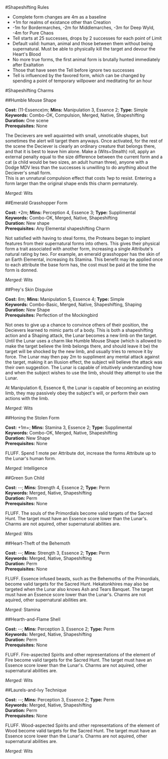 #Shapeshifting Rules

 * Complete form changes are 4m as a baseline
 * +1m for realms of existance other than Creation
 * -1m for Bordermarches, -2m for Middlemarches, -3m for Deep Wyld, -4m for Pure Chaos
 * Tell starts at 25 successes, drops by 2 successes for each point of Limit
 * Default valid: human, animal and those between them without being supernatural.
Must be able to physically kill the target and devour the Heart's Blood
 * No more true forms, the first animal form is brutally hunted immediately
after Exaltation
 * Those that have seen the Tell before ignore two successes
 * Tell is influenced by the favored form, which can be changed by spending a point of
temporary willpower and meditating for an hour

#Shapeshifting Charms

##Humble Mouse Shape

**Cost:** (11-Essence)m; **Mins:** Manipulation 3, Essence 2; **Type:** Simple<br />
**Keywords:** Combo-OK, Compulsion, Merged, Native, Shapeshifting<br />
**Duration:** One scene<br />
**Prerequisites:** None

The Decievers are well aquainted with small, unnoticable shapes, but sometimes the alert will target them anyways.
Once activated, for the rest of the scene the Deciever is clearly an ordinary creature that belongs there, and that it is best to leave him alone.
Make a (Wits+Stealth) roll, apply an external penalty equal to the size difference between the current form and a cat (a child would be two sizes, an adult human three), anyone with a Dodge MDV less than the successes is unwilling to do anything about the Deciever's small form.  
This is an unnatural compulsion effect that costs 1wp to resist.
Entering a form larger than the original shape ends this charm permaturely.

*Merged:* Wits

##Emerald Grasshopper Form

**Cost:** +2m; **Mins:** Perception 4, Essence 3; **Type:** Supplimental<br />
**Keywords:** Combo-OK, Merged, Native, Shapeshifting<br />
**Duration:** New shape<br />
**Prerequisites:** Any Elemental shapeshifting Charm

Not satisfied with having to steal forms, the Proteans began to implant
features from their supernatural forms into others.  This gives their physical
form a trait associated with another form, increasing a single Attribute's natural
rating by two.  For example, an emerald grasshopper has the skin of an Earth
Elemental, increasing its Stamina.  This benefit may be applied once to each
attribute the base form has, the cost must be paid at the time the form is
donned.

*Merged:* Wits

##Prey's Skin Disguise

**Cost:** 8m; **Mins:** Manipulation 5, Essence 4; **Type:** Simple<br />
**Keywords:** Combo-Basic, Merged, Native, Shapeshifting, Shaping<br />
**Duration:** New Shape<br />
**Prerequisites:** Perfection of the Mockingbird

Not ones to give up a chance to convince others of their position, the
Decievers learned to mimic parts of a body.  This is both a shapeshifting
action and a Shaping attack, the Lunar becomes a new limb on the target.
Until the Lunar uses a charm like Humble Mouse Shape (which is allowed to make
the target believe the limb belongs there, and should leave it be) the target
will be shocked by the new limb, and usually tries to remove it by force.
The Lunar may then pay 2m to suppliment any mental attack against the target,
making it an Illusion effect, the subject will believe the attack was their
own suggestion.  The Lunar is capable of intuitively understanding how and when
the subject wishes to use the limb, should they attempt to use the Lunar.

At Manipulation 6, Essence 6, the Lunar is capable of becoming an existing
limb, they may passively obey the subject's will, or perform their own actions
with the limb.

*Merged:* Wits

##Honing the Stolen Form

**Cost:** +1m+; **Mins:** Stamina 3, Essence 2; **Type:** Supplimental<br />
**Keywords:** Combo-OK, Merged, Native, Shapeshifting<br />
**Duration:** New Shape<br />
**Prerequisites:** None

FLUFF.  Spend 1 mote per Attribute dot, increase the forms Attribute up to
the Lunar's human form.

*Merged:* Intelligence

##Green Sun Child

**Cost:** --; **Mins:** Strength 4, Essence 2; **Type:** Perm<br />
**Keywords:** Merged, Native, Shapeshifting<br />
**Duration:** Perm<br />
**Prerequisites:** None

FLUFF.  The souls of the Primordials become valid targets of the Sacred Hunt.
The target must have an Essence score lower than the Lunar's.
Charms are not aquired, other supernatural abilities are.

*Merged:* Wits

##Heart-Theft of the Behemoth

**Cost:** --; **Mins:** Strength 3, Essence 2; **Type:** Perm<br />
**Keywords:** Merged, Native, Shapeshifting<br />
**Duration:** Perm<br />
**Prerequisites:** None

FLUFF.  Essence infused beasts, such as the Behemoths of the Primordials, become valid targets for the Sacred Hunt.
Hekatonkhires may also be targeted when the Lunar also knows Ash and Tears Banquet.
The target must have an Essence score lower than the Lunar's.
Charms are not aquired, other supernatural abilities are.

*Merged:* Stamina

##Hearth-and-Flame Shell

**Cost:** --; **Mins:** Perception 3, Essence 2; **Type:** Perm<br />
**Keywords:** Merged, Native, Shapeshifting<br />
**Duration:** Perm<br />
**Prerequisites:** None

FLUFF.  Fire-aspected Spirits and other representations of the element of Fire become valid targets for the Sacred Hunt.
The target must have an Essence score lower than the Lunar's.
Charms are not aquired, other supernatural abilities are.

*Merged:* Wits

##Laurels-and-Ivy Technique

**Cost:** --; **Mins:** Perception 3, Essence 2; **Type:** Perm<br />
**Keywords:** Merged, Native, Shapeshifting<br />
**Duration:** Perm<br />
**Prerequisites:** None

FLUFF.  Wood-aspected Spirits and other representations of the element of Wood become valid targets for the Sacred Hunt.
The target must have an Essence score lower than the Lunar's.
Charms are not aquired, other supernatural abilities are.

*Merged:* Wits
